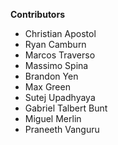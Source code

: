 **Contributors**
 - Christian Apostol
 - Ryan Camburn
 - Marcos Traverso
 - Massimo Spina
 - Brandon Yen
 - Max Green
 - Sutej Upadhyaya
 - Gabriel Talbert Bunt
 - Miguel Merlin
 - Praneeth Vanguru
